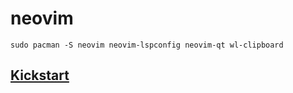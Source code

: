 # neovim

```
sudo pacman -S neovim neovim-lspconfig neovim-qt wl-clipboard
```

## [Kickstart](https://github.com/nvim-lua/kickstart.nvim)
